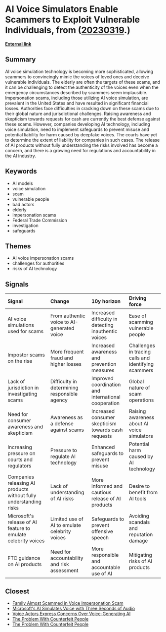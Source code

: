 # __AI Voice Simulators Enable Scammers to Exploit Vulnerable Individuals__, from ([20230319](https://kghosh.substack.com/p/20230319).)

__[External link](https://arstechnica.com/tech-policy/2023/03/rising-scams-use-ai-to-mimic-voices-of-loved-ones-in-financial-distress/?mc_cid=e905381c2f&mc_eid=794406189d)__



## Summary

AI voice simulation technology is becoming more sophisticated, allowing scammers to convincingly mimic the voices of loved ones and deceive vulnerable individuals. The elderly are often the targets of these scams, and it can be challenging to detect the authenticity of the voices even when the emergency circumstances described by scammers seem implausible. Impersonation scams, including those utilizing AI voice simulation, are prevalent in the United States and have resulted in significant financial losses. Authorities face difficulties in cracking down on these scams due to their global nature and jurisdictional challenges. Raising awareness and skepticism towards requests for cash are currently the best defense against these scams. However, companies developing AI technology, including voice simulation, need to implement safeguards to prevent misuse and potential liability for harm caused by deepfake voices. The courts have yet to determine the extent of liability for companies in such cases. The release of AI products without fully understanding the risks involved has become a concern, and there is a growing need for regulations and accountability in the AI industry.

## Keywords

* AI models
* voice simulation
* scam
* vulnerable people
* bad actors
* elderly
* impersonation scams
* Federal Trade Commission
* investigation
* safeguards

## Themes

* AI voice impersonation scams
* challenges for authorities
* risks of AI technology

## Signals

| Signal                                                            | Change                                        | 10y horizon                                          | Driving force                                        |
|:------------------------------------------------------------------|:----------------------------------------------|:-----------------------------------------------------|:-----------------------------------------------------|
| AI voice simulations used for scams                               | From authentic voice to AI-generated voice    | Increased difficulty in detecting inauthentic voices | Ease of scamming vulnerable people                   |
| Impostor scams on the rise                                        | More frequent fraud and higher losses         | Increased awareness and prevention measures          | Challenges in tracing calls and identifying scammers |
| Lack of jurisdiction in investigating scams                       | Difficulty in determining responsible agency  | Improved coordination and international cooperation  | Global nature of scam operations                     |
| Need for consumer awareness and skepticism                        | Awareness as a defense against scams          | Increased consumer skepticism towards cash requests  | Raising awareness about AI voice simulators          |
| Increasing pressure on courts and regulators                      | Pressure to regulate AI technology            | Enhanced safeguards to prevent misuse                | Potential harm caused by AI technology               |
| Companies releasing AI products without fully understanding risks | Lack of understanding of AI risks             | More informed and cautious release of AI products    | Desire to benefit from AI tools                      |
| Microsoft's release of AI feature to emulate celebrity voices     | Limited use of AI to emulate celebrity voices | Safeguards to prevent offensive speech               | Avoiding scandals and reputation damage              |
| FTC guidance on AI products                                       | Need for accountability and risk assessment   | More responsible and accountable use of AI           | Mitigating risks of AI products                      |

## Closest

* [Family Almost Scammed in Voice Impersonation Scam](f54781e6134c1e92d9778b89e3a9e84d)
* [Microsoft's AI Simulates Voice with Three Seconds of Audio](146bf2c4637290e20802f18dee14bbaf)
* [Voice Actors Express Concerns Over Voice-Generating AI](fdaa6ee397da0b1a689af2883ee8f2af)
* [The Problem With Counterfeit People](df749b28f13a14f030501985011f6c5b)
* [The Problem With Counterfeit People](ee8ec5a4a60822d8e8a1774e02d3a7e5)